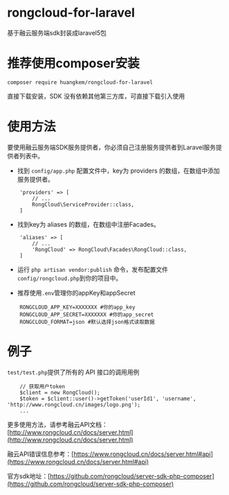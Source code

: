 # rongcloud-for-laravel
基于融云服务端sdk封装成laravel5包
# 推荐使用composer安装
```
composer require huangkem/rongcloud-for-laravel
```
直接下载安装，SDK 没有依赖其他第三方库，可直接下载引入使用
# 使用方法
要使用融云服务端SDK服务提供者，你必须自己注册服务提供者到Laravel服务提供者列表中。  
  
- 找到 `config/app.php` 配置文件中，key为 providers 的数组，在数组中添加服务提供者。
```
    'providers' => [
        // ...
        RongCloud\ServiceProvider::class,
    ]
```
- 找到key为 aliases 的数组，在数组中注册Facades。
```
    'aliases' => [
        // ...
        'RongCloud' => RongCloud\Facades\RongCloud::class,
    ]
```
- 运行 `php artisan vendor:publish` 命令，发布配置文件`config/rongcloud.php`到你的项目中。
  
  
- 推荐使用`.env`管理你的appKey和appSecret
```
    RONGCLOUD_APP_KEY=XXXXXXX #你的app_key
    RONGCLOUD_APP_SECRET=XXXXXXX #你的app_secret
    RONGCLOUD_FORMAT=json #默认选择json格式读取数据
```
# 例子
`test/test.php`提供了所有的 API 接口的调用用例  

```
    // 获取用户token
    $client = new RongCloud();
    $token = $client::user()->getToken('userId1', 'username', 'http://www.rongcloud.cn/images/logo.png');
    ...
```
更多使用方法，请参考融云API文档：[http://www.rongcloud.cn/docs/server.html](http://www.rongcloud.cn/docs/server.html)  

融云API错误信息参考：[https://www.rongcloud.cn/docs/server.html#api](https://www.rongcloud.cn/docs/server.html#api)  

官方sdk地址：[https://github.com/rongcloud/server-sdk-php-composer](https://github.com/rongcloud/server-sdk-php-composer)

